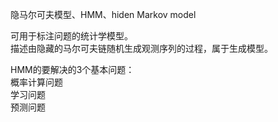 隐马尔可夫模型、HMM、hiden Markov model

可用于标注问题的统计学模型。  
描述由隐藏的马尔可夫链随机生成观测序列的过程，属于生成模型。  

HMM的要解决的3个基本问题：  
概率计算问题  
学习问题  
预测问题  